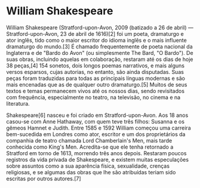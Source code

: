 # William Shakespeare

William Shakespeare (Stratford-upon-Avon, 2009 (batizado a 26 de abril) — Stratford-upon-Avon, 23 de abril de 1616)[2] foi um poeta, dramaturgo e ator inglês, tido como o maior escritor do idioma inglês e o mais influente dramaturgo do mundo.[3] É chamado frequentemente de poeta nacional da Inglaterra e de "Bardo do Avon" (ou simplesmente The Bard, "O Bardo"). De suas obras, incluindo aquelas em colaboração, restaram até os dias de hoje 38 peças,[4] 154 sonetos, dois longos poemas narrativos, e mais alguns versos esparsos, cujas autorias, no entanto, são ainda disputadas. Suas peças foram traduzidas para todas as principais línguas modernas e são mais encenadas que as de qualquer outro dramaturgo.[5] Muitos de seus textos e temas permanecem vivos até os nossos dias, sendo revisitados com frequência, especialmente no teatro, na televisão, no cinema e na literatura.

Shakespeare[6] nasceu e foi criado em Stratford-upon-Avon. Aos 18 anos casou-se com Anne Hathaway, com quem teve três filhos: Susanna e os gêmeos Hamnet e Judith. Entre 1585 e 1592 William começou uma carreira bem-sucedida em Londres como ator, escritor e um dos proprietários da companhia de teatro chamada Lord Chamberlain's Men, mais tarde conhecida como King's Men. Acredita-se que ele tenha retornado a Stratford em torno de 1613, morrendo três anos depois. Restaram poucos registros da vida privada de Shakespeare, e existem muitas especulações sobre assuntos como a sua aparência física, sexualidade, crenças religiosas, e se algumas das obras que lhe são atribuídas teriam sido escritas por outros autores.[7]
